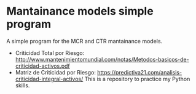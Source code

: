 # Mantainance models simple program
 A simple program for the MCR and CTR mantainance models.
 * Criticidad Total por Riesgo: http://www.mantenimientomundial.com/notas/Metodos-basicos-de-criticidad-activos.pdf
 * Matriz de Criticidad por Riesgo: https://predictiva21.com/analisis-criticidad-integral-activos/
This is a repository to practice my Python skills.
